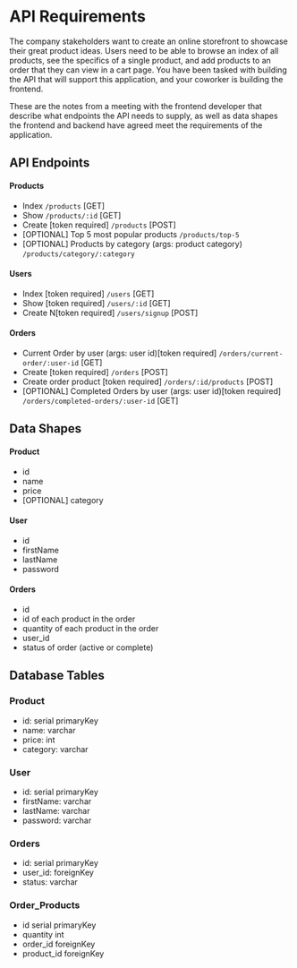 # API Requirements

The company stakeholders want to create an online storefront to showcase their great product ideas. Users need to be able to browse an index of all products, see the specifics of a single product, and add products to an order that they can view in a cart page. You have been tasked with building the API that will support this application, and your coworker is building the frontend.

These are the notes from a meeting with the frontend developer that describe what endpoints the API needs to supply, as well as data shapes the frontend and backend have agreed meet the requirements of the application.

## API Endpoints

#### Products

- Index `/products` [GET]
- Show `/products/:id` [GET]
- Create [token required] `/products` [POST]
- [OPTIONAL] Top 5 most popular products `/products/top-5`
- [OPTIONAL] Products by category (args: product category) `/products/category/:category`

#### Users

- Index [token required] `/users` [GET]
- Show [token required] `/users/:id` [GET]
- Create N[token required] `/users/signup` [POST]

#### Orders

- Current Order by user (args: user id)[token required] `/orders/current-order/:user-id` [GET]
- Create [token required] `/orders` [POST]
- Create order product [token required] `/orders/:id/products` [POST]
- [OPTIONAL] Completed Orders by user (args: user id)[token required] `/orders/completed-orders/:user-id` [GET]

## Data Shapes

#### Product

- id
- name
- price
- [OPTIONAL] category

#### User

- id
- firstName
- lastName
- password

#### Orders

- id
- id of each product in the order
- quantity of each product in the order
- user_id
- status of order (active or complete)

## Database Tables

### Product

- id: serial primaryKey
- name: varchar
- price: int
- category: varchar

### User

- id: serial primaryKey
- firstName: varchar
- lastName: varchar
- password: varchar

### Orders

- id: serial primaryKey
- user_id: foreignKey
- status: varchar

### Order_Products

- id serial primaryKey
- quantity int
- order_id foreignKey
- product_id foreignKey
